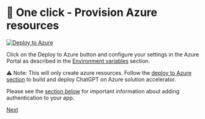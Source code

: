 # 💙 One click - Provision Azure resources

[![Deploy to Azure](https://aka.ms/deploytoazurebutton)](https://portal.azure.com/#create/Microsoft.Template/uri/https%3A%2F%2Fraw.githubusercontent.com%2Fkelalab%2Fazurechatgpt%2Fmain%2Finfra%2Fmain.json)

Click on the Deploy to Azure button and configure your settings in the Azure Portal as described in the [Environment variables](#-environment-variables) section.

⚠️ Note: This will only create azure resources. Follow the [deploy to Azure section](#-deploy-to-azure---github-actions) to build and deploy ChatGPT on Azure solution accelerator.

Please see the [section below](#-add-an-identity-provider) for important information about adding authentication to your app.

[Next](/docs/3-run-locally.md)

